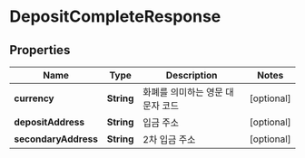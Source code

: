 
# DepositCompleteResponse

## Properties
Name | Type | Description | Notes
------------ | ------------- | ------------- | -------------
**currency** | **String** | 화폐를 의미하는 영문 대문자 코드 |  [optional]
**depositAddress** | **String** | 입금 주소 |  [optional]
**secondaryAddress** | **String** | 2차 입금 주소 |  [optional]



